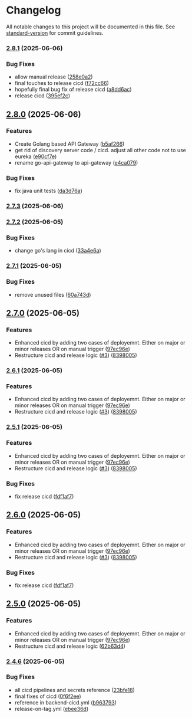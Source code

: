 # Changelog

All notable changes to this project will be documented in this file. See [standard-version](https://github.com/conventional-changelog/standard-version) for commit guidelines.

### [2.8.1](https://github.com/nzhussup/admin-panel-personal-website/compare/v2.8.0...v2.8.1) (2025-06-06)


### Bug Fixes

* allow manual release ([258e0a2](https://github.com/nzhussup/admin-panel-personal-website/commit/258e0a2b1cf6503c08b06aa60c42bab584dbf97a))
* final touches to release cicd ([f72cc66](https://github.com/nzhussup/admin-panel-personal-website/commit/f72cc66afadb382437e611d88d67d60ca617732e))
* hopefully final bug fix of release cicd ([a8dd6ac](https://github.com/nzhussup/admin-panel-personal-website/commit/a8dd6ac1b6ecf3dc1b47f596f14af9fa360a4e0f))
* release cicd ([395ef2c](https://github.com/nzhussup/admin-panel-personal-website/commit/395ef2ca170920a1572dfed2ebe9b6c64430c6b8))

## [2.8.0](https://github.com/nzhussup/admin-panel-personal-website/compare/v2.7.3...v2.8.0) (2025-06-06)


### Features

* Create Golang based API Gateway ([b5af266](https://github.com/nzhussup/admin-panel-personal-website/commit/b5af266d901c637a4135891c0a735c665fe2d5c8))
* get rid of discovery server code / cicd. adjust all other code not to use eureka ([e90cf7e](https://github.com/nzhussup/admin-panel-personal-website/commit/e90cf7e389a5f8fdf3f691d0baf47b69209188fc))
* rename go-api-gateway to api-gateway ([e4ca079](https://github.com/nzhussup/admin-panel-personal-website/commit/e4ca079521791b7a94287273cbabea6d556399ee))


### Bug Fixes

* fix java unit tests ([da3d76a](https://github.com/nzhussup/admin-panel-personal-website/commit/da3d76af4acca0084591b05e0ae165a6eac9d105))

### [2.7.3](https://github.com/nzhussup/admin-panel-personal-website/compare/v2.7.2...v2.7.3) (2025-06-06)

### [2.7.2](https://github.com/nzhussup/admin-panel-personal-website/compare/v2.7.1...v2.7.2) (2025-06-05)


### Bug Fixes

* change go's lang in cicd ([33a4e6a](https://github.com/nzhussup/admin-panel-personal-website/commit/33a4e6a939fde18ae3d021b9fd8d6fb034c336a4))

### [2.7.1](https://github.com/nzhussup/admin-panel-personal-website/compare/v2.7.0...v2.7.1) (2025-06-05)


### Bug Fixes

* remove unused files ([60a743d](https://github.com/nzhussup/admin-panel-personal-website/commit/60a743de2729e1784bf0b920055cc3b4f6090469))

## [2.7.0](https://github.com/nzhussup/admin-panel-personal-website/compare/v2.4.6...v2.7.0) (2025-06-05)


### Features

* Enhanced cicd by adding two cases of deployemnt. Either on major or minor releases OR on manual trigger ([97ec96e](https://github.com/nzhussup/admin-panel-personal-website/commit/97ec96ecab9ab8a66ef07ea44eb979015355f161))
* Restructure cicd and release logic ([#3](https://github.com/nzhussup/admin-panel-personal-website/issues/3)) ([8398005](https://github.com/nzhussup/admin-panel-personal-website/commit/8398005bb1019e45911d8bf77d76ddec7275aea1))

### [2.6.1](https://github.com/nzhussup/admin-panel-personal-website/compare/v2.4.6...v2.6.1) (2025-06-05)


### Features

* Enhanced cicd by adding two cases of deployemnt. Either on major or minor releases OR on manual trigger ([97ec96e](https://github.com/nzhussup/admin-panel-personal-website/commit/97ec96ecab9ab8a66ef07ea44eb979015355f161))
* Restructure cicd and release logic ([#3](https://github.com/nzhussup/admin-panel-personal-website/issues/3)) ([8398005](https://github.com/nzhussup/admin-panel-personal-website/commit/8398005bb1019e45911d8bf77d76ddec7275aea1))

### [2.5.1](https://github.com/nzhussup/admin-panel-personal-website/compare/v2.4.6...v2.5.1) (2025-06-05)


### Features

* Enhanced cicd by adding two cases of deployemnt. Either on major or minor releases OR on manual trigger ([97ec96e](https://github.com/nzhussup/admin-panel-personal-website/commit/97ec96ecab9ab8a66ef07ea44eb979015355f161))
* Restructure cicd and release logic ([#3](https://github.com/nzhussup/admin-panel-personal-website/issues/3)) ([8398005](https://github.com/nzhussup/admin-panel-personal-website/commit/8398005bb1019e45911d8bf77d76ddec7275aea1))


### Bug Fixes

* fix release cicd ([fdf1af7](https://github.com/nzhussup/admin-panel-personal-website/commit/fdf1af7412a1cc9c3a63702ccc61645a703c7a3f))

## [2.6.0](https://github.com/nzhussup/admin-panel-personal-website/compare/v2.4.6...v2.6.0) (2025-06-05)


### Features

* Enhanced cicd by adding two cases of deployemnt. Either on major or minor releases OR on manual trigger ([97ec96e](https://github.com/nzhussup/admin-panel-personal-website/commit/97ec96ecab9ab8a66ef07ea44eb979015355f161))
* Restructure cicd and release logic ([#3](https://github.com/nzhussup/admin-panel-personal-website/issues/3)) ([8398005](https://github.com/nzhussup/admin-panel-personal-website/commit/8398005bb1019e45911d8bf77d76ddec7275aea1))


### Bug Fixes

* fix release cicd ([fdf1af7](https://github.com/nzhussup/admin-panel-personal-website/commit/fdf1af7412a1cc9c3a63702ccc61645a703c7a3f))

## [2.5.0](https://github.com/nzhussup/admin-panel-personal-website/compare/v2.4.6...v2.5.0) (2025-06-05)


### Features

* Enhanced cicd by adding two cases of deployemnt. Either on major or minor releases OR on manual trigger ([97ec96e](https://github.com/nzhussup/admin-panel-personal-website/commit/97ec96ecab9ab8a66ef07ea44eb979015355f161))
* Restructure cicd and release logic ([62b63d4](https://github.com/nzhussup/admin-panel-personal-website/commit/62b63d439cec823469a05967425b378bbd781aec))

### [2.4.6](https://github.com/nzhussup/admin-panel-personal-website/compare/v2.4.5...v2.4.6) (2025-06-05)

### Bug Fixes

- all cicd pipelines and secrets reference ([23bfe18](https://github.com/nzhussup/admin-panel-personal-website/commit/23bfe18b82e19351dc4df77de12a99220ad67dfc))
- final fixes of cicd ([0f6f2ee](https://github.com/nzhussup/admin-panel-personal-website/commit/0f6f2ee83c4b9f3a36088cf1e6ed1bcfb43c9a32))
- reference in backend-cicd.yml ([b963793](https://github.com/nzhussup/admin-panel-personal-website/commit/b96379381247ba4309569c3ebc810a32e5efe5e8))
- release-on-tag.yml ([ebee36d](https://github.com/nzhussup/admin-panel-personal-website/commit/ebee36dfaebf1b4abb27daa96aec7ae8a41c20a2))
